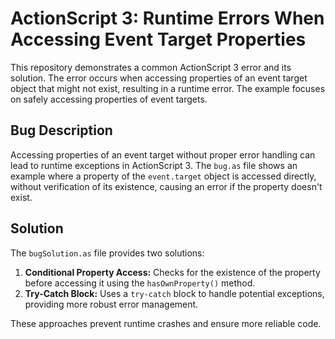 # ActionScript 3: Runtime Errors When Accessing Event Target Properties

This repository demonstrates a common ActionScript 3 error and its solution.  The error occurs when accessing properties of an event target object that might not exist, resulting in a runtime error. The example focuses on safely accessing properties of event targets.

## Bug Description
Accessing properties of an event target without proper error handling can lead to runtime exceptions in ActionScript 3. The `bug.as` file shows an example where a property of the `event.target` object is accessed directly, without verification of its existence, causing an error if the property doesn't exist.

## Solution
The `bugSolution.as` file provides two solutions:

1. **Conditional Property Access:**  Checks for the existence of the property before accessing it using the `hasOwnProperty()` method.
2. **Try-Catch Block:** Uses a `try-catch` block to handle potential exceptions, providing more robust error management.

These approaches prevent runtime crashes and ensure more reliable code.